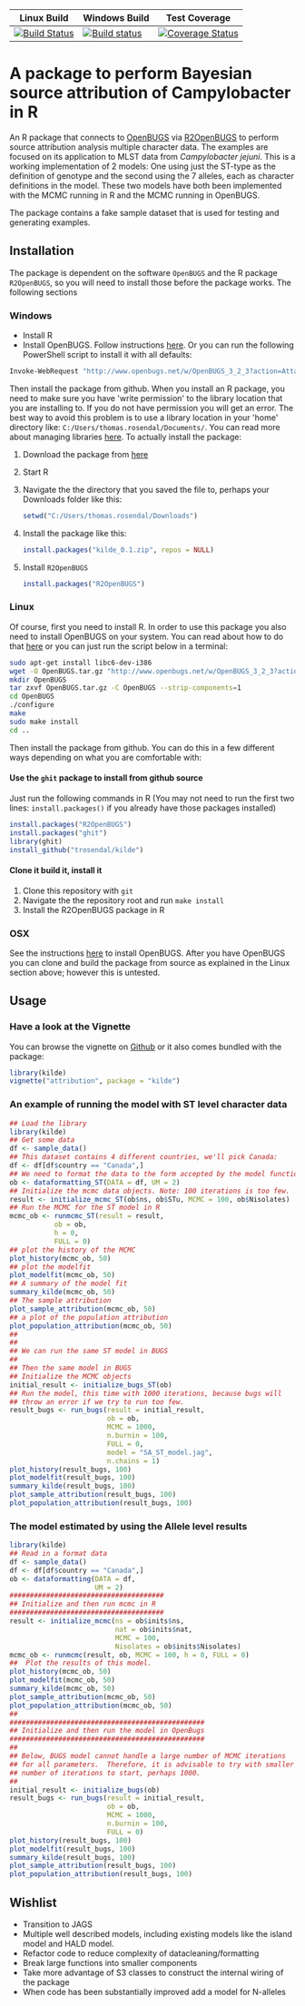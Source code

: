 |Linux Build|Windows Build|Test Coverage|
|----|----|----|
|[![Build Status](https://travis-ci.org/trosendal/kilde.svg?branch=master)](https://travis-ci.org/trosendal/kilde)|[![Build status](https://ci.appveyor.com/api/projects/status/dlxa7wxqs2lrc2eh/branch/master?svg=true)](https://ci.appveyor.com/project/trosendal/kilde)|[![Coverage Status](https://coveralls.io/repos/github/trosendal/kilde/badge.svg?maxAge=600&branch=master)](https://coveralls.io/github/trosendal/kilde?branch=master)|
# A package to perform Bayesian source attribution of Campylobacter in R

An R package that connects to
[OpenBUGS](http://www.openbugs.net) via
[R2OpenBUGS](https://cran.r-project.org/web/packages/R2OpenBUGS/vignettes/R2OpenBUGS.pdf) to
perform source attribution analysis multiple character data. The
examples are focused on its application to MLST data from *Campylobacter
jejuni*. This is a working implementation of 2 models: One using just
the ST-type as the definition of genotype and the second using the 7
alleles, each as character definitions in the model. These two models
have both been implemented with the MCMC running in R and the MCMC
running in OpenBUGS.

The package contains a fake sample dataset that is used for testing
and generating examples. 

## Installation

The package is dependent on the software `OpenBUGS` and the R package
`R2OpenBUGS`, so you will need to install those before the package
works. The following sections 

### Windows

  * Install R
  * Install OpenBUGS. Follow instructions
    [here](http://www.openbugs.net/w/Downloads). Or you can run the
    following PowerShell script to install it with all defaults:

```sh
Invoke-WebRequest "http://www.openbugs.net/w/OpenBUGS_3_2_3?action=AttachFile&do=get&target=OpenBUGS323setup.exe" -OutFile "..\OpenBUGS323setup.exe";Start-Process -FilePath "..\OpenBUGS323setup.exe" -ArgumentList "/VERYSILENT" -NoNewWindow -Wait
```

Then install the package from github. When you install an R package,
you need to make sure you have 'write permission' to the library
location that you are installing to. If you do not have permission you
will get an error. The best way to avoid this problem is to use a
library location in your 'home' directory like:
`C:/Users/thomas.rosendal/Documents/`. You can read more about
managing libraries
[here](https://cran.r-project.org/doc/manuals/R-admin.html#Managing-libraries). To
actually install the package:

1. Download the package from
[here](https://ci.appveyor.com/api/projects/trosendal/kilde/artifacts/kilde_0.1.zip)
2. Start R
3. Navigate the the directory that you saved the file to, perhaps your
   Downloads folder like this:

    ```r
    setwd("C:/Users/thomas.rosendal/Downloads")
    ```	
4. Install the package like this:

    ```r
    install.packages("kilde_0.1.zip", repos = NULL)
    ```

5. Install `R2OpenBUGS`

    ```r
    install.packages("R2OpenBUGS")
    ```
### Linux

Of course, first you need to install R. In order to use this package
you also need to install OpenBUGS on your system. You can read about
how to do that [here](http://www.openbugs.net/w/Downloads) or you can
just run the script below in a terminal:

```sh
sudo apt-get install libc6-dev-i386
wget -O OpenBUGS.tar.gz "http://www.openbugs.net/w/OpenBUGS_3_2_3?action=AttachFile&do=get&target=OpenBUGS-3.2.3.tar.gz"
mkdir OpenBUGS
tar zxvf OpenBUGS.tar.gz -C OpenBUGS --strip-components=1
cd OpenBUGS
./configure
make
sudo make install
cd ..
```

Then install the package from github. You can do this in a few
different ways depending on what you are comfortable with:

#### Use the `ghit` package to install from github source

Just run the following commands in R (You may not need to run the
first two lines: `install.packages()` if you already have those
packages installed)

```r
install.packages("R2OpenBUGS")
install.packages("ghit")
library(ghit)
install_github("trosendal/kilde")
```

#### Clone it build it, install it

1. Clone this repository with `git`
2. Navigate the the repository root and run `make install`
3. Install the R2OpenBUGS package in R

### OSX

See the instructions [here](http://www.openbugs.net/w/Downloads) to
install OpenBUGS. After you have OpenBUGS you can clone and build the
package from source as explained in the Linux section above; however
this is untested.


## Usage

### Have a look at the Vignette

You can browse the vignette on
[Github](https://sva-se.github.io/kilde/attribution.html) or it also
comes bundled with the package:

```r
library(kilde)
vignette("attribution", package = "kilde")
```

### An example of running the model with ST level character data

```r
## Load the library
library(kilde)
## Get some data
df <- sample_data()
## This dataset contains 4 different countries, we'll pick Canada:
df <- df[df$country == "Canada",]
## We need to format the data to the form accepted by the model function.
ob <- dataformatting_ST(DATA = df, UM = 2)
## Initialize the mcmc data objects. Note: 100 iterations is too few.
result <- initialize_mcmc_ST(ob$ns, ob$STu, MCMC = 100, ob$Nisolates)
## Run the MCMC for the ST model in R
mcmc_ob <- runmcmc_ST(result = result,
           ob = ob,
           h = 0,
           FULL = 0)
## plot the history of the MCMC
plot_history(mcmc_ob, 50)
## plot the modelfit
plot_modelfit(mcmc_ob, 50)
## A summary of the model fit
summary_kilde(mcmc_ob, 50)
## The sample attribution
plot_sample_attribution(mcmc_ob, 50)
## a plot of the population attribution
plot_population_attribution(mcmc_ob, 50)
##
##
## We can run the same ST model in BUGS
##
## Then the same model in BUGS
## Initialize the MCMC objects
initial_result <- initialize_bugs_ST(ob)
## Run the model, this time with 1000 iterations, because bugs will
## throw an error if we try to run too few.
result_bugs <- run_bugs(result = initial_result,
                        ob = ob,
                        MCMC = 1000,
                        n.burnin = 100,
                        FULL = 0,
                        model = "SA_ST_model.jag",
                        n.chains = 1)
plot_history(result_bugs, 100)
plot_modelfit(result_bugs, 100)
summary_kilde(result_bugs, 100)
plot_sample_attribution(result_bugs, 100)
plot_population_attribution(result_bugs, 100)
```
### The model estimated by using the Allele level results

```r
library(kilde)
## Read in a format data
df <- sample_data()
df <- df[df$country == "Canada",]
ob <- dataformatting(DATA = df,
                     UM = 2)
######################################
## Initialize and then run mcmc in R
######################################
result <- initialize_mcmc(ns = ob$inits$ns,
                          nat = ob$inits$nat,
                          MCMC = 100,
                          Nisolates = ob$inits$Nisolates)
mcmc_ob <- runmcmc(result, ob, MCMC = 100, h = 0, FULL = 0)
##  Plot the results of this model.
plot_history(mcmc_ob, 50)
plot_modelfit(mcmc_ob, 50)
summary_kilde(mcmc_ob, 50)
plot_sample_attribution(mcmc_ob, 50)
plot_population_attribution(mcmc_ob, 50)
##
################################################
## Initialize and then run the model in OpenBugs
################################################
##
## Below, BUGS model cannot handle a large number of MCMC iterations
## for all parameters.  Therefore, it is advisable to try with smaller
## number of iterations to start, perhaps 1000.
##
initial_result <- initialize_bugs(ob)
result_bugs <- run_bugs(result = initial_result,
                        ob = ob,
                        MCMC = 1000,
                        n.burnin = 100,
                        FULL = 0)
plot_history(result_bugs, 100)
plot_modelfit(result_bugs, 100)
summary_kilde(result_bugs, 100)
plot_sample_attribution(result_bugs, 100)
plot_population_attribution(result_bugs, 100)

```

## Wishlist

* Transition to JAGS
* Multiple well described models, including existing models like the
  island model and HALD model.
* Refactor code to reduce complexity of datacleaning/formatting
* Break large functions into smaller components
* Take more advantage of S3 classes to construct the internal wiring
  of the package
* When code has been substantially improved add a model for N-alleles

